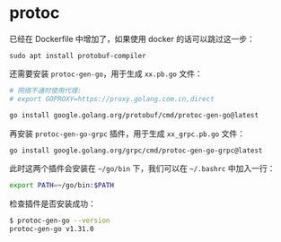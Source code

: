 # protoc

已经在 Dockerfile 中增加了，如果使用 docker 的话可以跳过这一步：

```
sudo apt install protobuf-compiler
```

还需要安装 `protoc-gen-go`，用于生成 `xx.pb.go` 文件：

```bash
# 网络不通时使用代理:
# export GOPROXY=https://proxy.golang.com.cn,direct

go install google.golang.org/protobuf/cmd/protoc-gen-go@latest
```

再安装 `protoc-gen-go-grpc` 插件，用于生成 `xx_grpc.pb.go` 文件：

```bash
go install google.golang.org/grpc/cmd/protoc-gen-go-grpc@latest
```

此时这两个插件会安装在 `~/go/bin` 下，我们可以在 `~/.bashrc` 中加入一行：

```bash
export PATH=~/go/bin:$PATH
```

检查插件是否安装成功：

```bash
$ protoc-gen-go --version
protoc-gen-go v1.31.0
```
